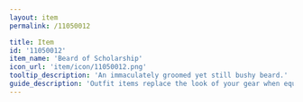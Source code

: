 ```yaml
---
layout: item
permalink: /11050012

title: Item
id: '11050012'
item_name: 'Beard of Scholarship'
icon_url: 'item/icon/11050012.png'
tooltip_description: 'An immaculately groomed yet still bushy beard.'
guide_description: 'Outfit items replace the look of your gear when equipped.'
---
```

